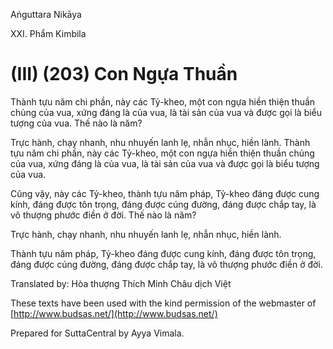 Aṅguttara Nikāya

XXI. Phẩm Kimbila

# (III) (203) Con Ngựa Thuần

Thành tựu năm chi phần, này các Tỷ-kheo, một con ngựa hiền thiện thuần chủng của vua, xứng đáng là của vua, là tài sản của vua và được gọi là biểu tượng của vua. Thế nào là năm?

Trực hành, chạy nhanh, nhu nhuyến lanh lẹ, nhẫn nhục, hiền lành. Thành tựu năm chi phần, này các Tỷ-kheo, một con ngựa hiền thiện thuần chủng của vua, xứng đáng là của vua, là tài sản của vua và được gọi là biểu tượng của vua.

Cũng vậy, này các Tỷ-kheo, thành tựu năm pháp, Tỷ-kheo đáng được cung kính, đáng được tôn trọng, đáng được cúng đường, đáng được chắp tay, là vô thượng phước điền ở đời. Thế nào là năm?

Trực hành, chạy nhanh, nhu nhuyến lanh lẹ, nhẫn nhục, hiền lành.

Thành tựu năm pháp, Tỷ-kheo đáng được cung kính, đáng được tôn trọng, đáng được cúng đường, đáng được chắp tay, là vô thượng phước điền ở đời.

Translated by: Hòa thượng Thích Minh Châu dịch Việt

These texts have been used with the kind permission of the webmaster of [http://www.budsas.net/](http://www.budsas.net/)

Prepared for SuttaCentral by Ayya Vimala.